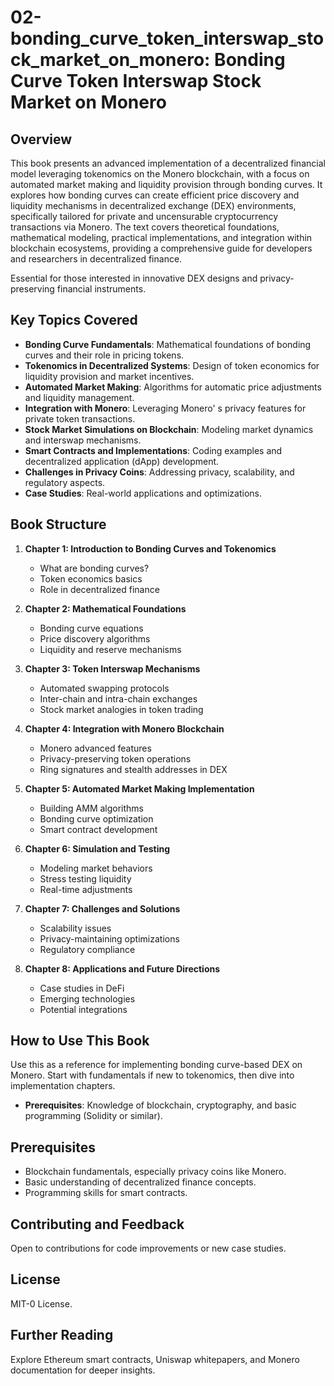 # 02-bonding_curve_token_interswap_stock_market_on_monero: Bonding Curve Token Interswap Stock Market on Monero

## Overview

This book presents an advanced implementation of a decentralized financial model leveraging tokenomics on the Monero blockchain, with a focus on automated market making and liquidity provision through bonding curves. It explores how bonding curves can create efficient price discovery and liquidity mechanisms in decentralized exchange (DEX) environments, specifically tailored for private and uncensurable cryptocurrency transactions via Monero. The text covers theoretical foundations, mathematical modeling, practical implementations, and integration within blockchain ecosystems, providing a comprehensive guide for developers and researchers in decentralized finance.

Essential for those interested in innovative DEX designs and privacy-preserving financial instruments.

## Key Topics Covered

- **Bonding Curve Fundamentals**: Mathematical foundations of bonding curves and their role in pricing tokens.
- **Tokenomics in Decentralized Systems**: Design of token economics for liquidity provision and market incentives.
- **Automated Market Making**: Algorithms for automatic price adjustments and liquidity management.
- **Integration with Monero**: Leveraging Monero' s privacy features for private token transactions.
- **Stock Market Simulations on Blockchain**: Modeling market dynamics and interswap mechanisms.
- **Smart Contracts and Implementations**: Coding examples and decentralized application (dApp) development.
- **Challenges in Privacy Coins**: Addressing privacy, scalability, and regulatory aspects.
- **Case Studies**: Real-world applications and optimizations.

## Book Structure

1. **Chapter 1: Introduction to Bonding Curves and Tokenomics**
   - What are bonding curves?
   - Token economics basics
   - Role in decentralized finance

2. **Chapter 2: Mathematical Foundations**
   - Bonding curve equations
   - Price discovery algorithms
   - Liquidity and reserve mechanisms

3. **Chapter 3: Token Interswap Mechanisms**
   - Automated swapping protocols
   - Inter-chain and intra-chain exchanges
   - Stock market analogies in token trading

4. **Chapter 4: Integration with Monero Blockchain**
   - Monero advanced features
   - Privacy-preserving token operations
   - Ring signatures and stealth addresses in DEX

5. **Chapter 5: Automated Market Making Implementation**
   - Building AMM algorithms
   - Bonding curve optimization
   - Smart contract development

6. **Chapter 6: Simulation and Testing**
   - Modeling market behaviors
   - Stress testing liquidity
   - Real-time adjustments

7. **Chapter 7: Challenges and Solutions**
   - Scalability issues
   - Privacy-maintaining optimizations
   - Regulatory compliance

8. **Chapter 8: Applications and Future Directions**
   - Case studies in DeFi
   - Emerging technologies
   - Potential integrations

## How to Use This Book

Use this as a reference for implementing bonding curve-based DEX on Monero. Start with fundamentals if new to tokenomics, then dive into implementation chapters.

- **Prerequisites**: Knowledge of blockchain, cryptography, and basic programming (Solidity or similar).

## Prerequisites

- Blockchain fundamentals, especially privacy coins like Monero.
- Basic understanding of decentralized finance concepts.
- Programming skills for smart contracts.

## Contributing and Feedback

Open to contributions for code improvements or new case studies.

## License

MIT-0 License.

## Further Reading

Explore Ethereum smart contracts, Uniswap whitepapers, and Monero documentation for deeper insights.